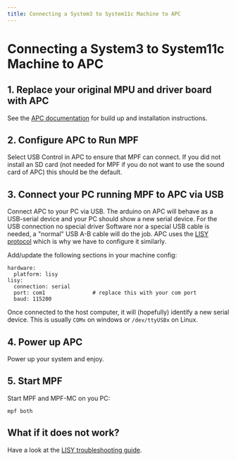```yaml
---
title: Connecting a System3 to System11c Machine to APC
---
```


# Connecting a System3 to System11c Machine to APC


## 1. Replace your original MPU and driver board with APC

See the [APC documentation](https://github.com/AmokSolderer/APC) for
build up and installation instructions.

## 2. Configure APC to Run MPF

Select USB Control in APC to ensure that MPF can connect. If you did not
install an SD card (not needed for MPF if you do not want to use the
sound card of APC) this should be the default.

## 3. Connect your PC running MPF to APC via USB

Connect APC to your PC via USB. The arduino on APC will behave as a
USB-serial device and your PC should show a new serial device. For the
USB connection no special driver Software nor a special USB cable is
needed, a "normal" USB A-B cable will do the job. APC uses the
[LISY protocol](../lisy/protocol.md)
which is why we have to configure it similarly.

Add/update the following sections in your machine config:

``` mpf-config
hardware:
  platform: lisy
lisy:
  connection: serial
  port: com1               # replace this with your com port
  baud: 115200
```

Once connected to the host computer, it will (hopefully) identify a new
serial device. This is usually `COMx` on windows or `/dev/ttyUSBx` on
Linux.

## 4. Power up APC

Power up your system and enjoy.

## 5. Start MPF

Start MPF and MPF-MC on you PC:

``` shell
mpf both
```

## What if it does not work?

Have a look at the
[LISY troubleshooting guide](../lisy/troubleshooting.md).

